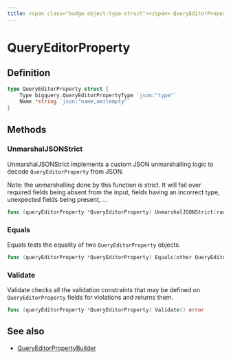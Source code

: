 ```yaml
---
title: <span class="badge object-type-struct"></span> QueryEditorProperty
---
```

# <span class="badge object-type-struct"></span> QueryEditorProperty

## Definition

```go
type QueryEditorProperty struct {
    Type bigquery.QueryEditorPropertyType `json:"type"`
    Name *string `json:"name,omitempty"`
}
```
## Methods

### <span class="badge object-method"></span> UnmarshalJSONStrict

UnmarshalJSONStrict implements a custom JSON unmarshalling logic to decode `QueryEditorProperty` from JSON.

Note: the unmarshalling done by this function is strict. It will fail over required fields being absent from the input, fields having an incorrect type, unexpected fields being present, …

```go
func (queryEditorProperty *QueryEditorProperty) UnmarshalJSONStrict(raw []byte) error
```

### <span class="badge object-method"></span> Equals

Equals tests the equality of two `QueryEditorProperty` objects.

```go
func (queryEditorProperty *QueryEditorProperty) Equals(other QueryEditorProperty) bool
```

### <span class="badge object-method"></span> Validate

Validate checks all the validation constraints that may be defined on `QueryEditorProperty` fields for violations and returns them.

```go
func (queryEditorProperty *QueryEditorProperty) Validate() error
```

## See also

 * <span class="badge builder"></span> [QueryEditorPropertyBuilder](./builder-QueryEditorPropertyBuilder.md)
